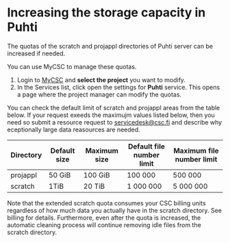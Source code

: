 # Increasing the storage capacity in Puhti

The quotas of the scratch and projappl directories of Puhti server can be increased if needed.

You can use MyCSC to manage these quotas.

1.    Login to [MyCSC](https://my.csc.fi) and **select the project** you want to modify.
2.    In the Services list, click open the settings for **Puhti** service. This opens a page 
      where the project manager can modify the quotas.


You can check the default limit of scratch and projappl areas from the table below. 
If your request exeeds the maximujm values listed below, then you need so submit 
a resource request to servicedesk@csc.fi and describe why eceptionally large data reasources 
are needed.
  
| Directory | Default size | Maximum size | Default file number limit | Maximum file number limit |
|-----------|--------------|--------------|---------------------------|---------------------------|
| projappl  |   50 GiB     |  100 GiB     | 100 000                   | 500 000                   |
| scratch   |   1TiB       |  20 TiB      | 1 000 000                 | 5 000 000                 |


Note that the extended scratch quota consumes your CSC billing units regardless of how much 
data you actually have in the scratch directory. See billing for details. Furthermore, 
even after the quota is increased, the automatic cleaning process will continue removing idle 
files from the scratch directory.
